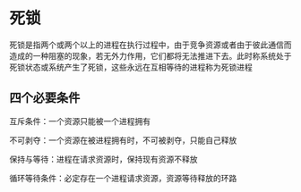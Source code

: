 # 死锁

死锁是指两个或两个以上的进程在执行过程中，由于竞争资源或者由于彼此通信而造成的一种阻塞的现象，若无外力作用，它们都将无法推进下去。此时称系统处于死锁状态或系统产生了死锁，这些永远在互相等待的进程称为死锁进程 

## 四个必要条件

互斥条件：一个资源只能被一个进程拥有

不可剥夺：一个资源在被进程拥有时，不可被剥夺，只能自己释放

保持与等待：进程在请求资源时，保持现有资源不释放

循环等待条件：必定存在一个进程请求资源，资源等待释放的环路